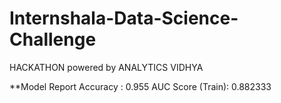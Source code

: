 # Internshala-Data-Science-Challenge
HACKATHON powered by ANALYTICS VIDHYA

**Model Report
Accuracy : 0.955
AUC Score (Train): 0.882333
